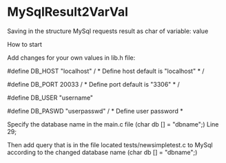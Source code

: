 # MySqlResult2VarVal
Saving in the structure MySql requests result as char of variable: value

How to start


Add changes for your own values in lib.h file:

#define DB_HOST "localhost" / * Define host default is "localhost" * / 

#define DB_PORT 20033 / * Define port default is "3306" * / 

#define DB_USER "username"

#define DB_PASWD "userpasswd" / * Define user password * 


Specify the database name in the main.c file (char db [] = "dbname";) Line 29;

Then add  query that is in the file located tests/newsimpletest.c to MySql according to the changed database name (char db [] = "dbname";)


